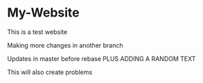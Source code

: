 # My-Website

This is a test website

Making more changes in another branch

Updates in master before rebase  PLUS ADDING A RANDOM TEXT

This will also create problems
